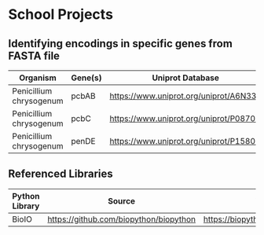 # School Projects

## Identifying encodings in specific genes from FASTA file

|Organism|Gene(s)|Uniprot Database|FASTA File |
|--|----|--|--|
|Penicillium chrysogenum|pcbAB|https://www.uniprot.org/uniprot/A6N339|https://www.uniprot.org/uniprot/A6N339.fasta |
|Penicillium chrysogenum|pcbC|https://www.uniprot.org/uniprot/P08703|https://www.uniprot.org/uniprot/P08703.fasta|
|Penicillium chrysogenum|penDE|https://www.uniprot.org/uniprot/P15802|https://www.uniprot.org/uniprot/P15802.fasta|

## Referenced Libraries
|Python Library|Source|Wiki|
|--|----|--|
|BioIO|https://github.com/biopython/biopython|https://biopython.org/wiki/SeqIO|

